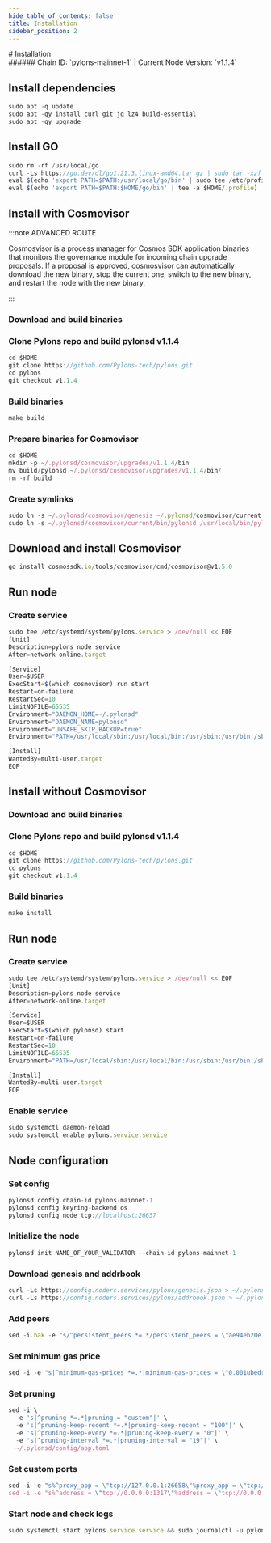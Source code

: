 ```yaml
---
hide_table_of_contents: false
title: Installation
sidebar_position: 2
---
```


<div class="h1-with-icon icon-pylons">
# Installation
</div>
###### Chain ID: `pylons-mainnet-1` | Current Node Version: `v1.1.4`

## Install dependencies

```js
sudo apt -q update
sudo apt -qy install curl git jq lz4 build-essential
sudo apt -qy upgrade
```

## Install GO
```js
sudo rm -rf /usr/local/go
curl -Ls https://go.dev/dl/go1.21.3.linux-amd64.tar.gz | sudo tar -xzf - -C /usr/local
eval $(echo 'export PATH=$PATH:/usr/local/go/bin' | sudo tee /etc/profile.d/golang.sh)
eval $(echo 'export PATH=$PATH:$HOME/go/bin' | tee -a $HOME/.profile)
```

## Install with Cosmovisor
:::note ADVANCED ROUTE

Cosmosvisor is a process manager for Cosmos SDK application binaries that monitors the governance module for incoming chain upgrade proposals. If a proposal is approved, cosmosvisor can automatically download the new binary, stop the current one, switch to the new binary, and restart the node with the new binary.

:::
### Download and build binaries
### Clone Pylons repo and build pylonsd v1.1.4
```js
cd $HOME
git clone https://github.com/Pylons-tech/pylons.git
cd pylons
git checkout v1.1.4
```

### Build binaries
```js
make build
```
### Prepare binaries for Cosmovisor
```js
cd $HOME
mkdir -p ~/.pylonsd/cosmovisor/upgrades/v1.1.4/bin
mv build/pylonsd ~/.pylonsd/cosmovisor/upgrades/v1.1.4/bin/
rm -rf build
```

### Create symlinks
```js
sudo ln -s ~/.pylonsd/cosmovisor/genesis ~/.pylonsd/cosmovisor/current -f
sudo ln -s ~/.pylonsd/cosmovisor/current/bin/pylonsd /usr/local/bin/pylonsd -f
```

## Download and install Cosmovisor
```js
go install cosmossdk.io/tools/cosmovisor/cmd/cosmovisor@v1.5.0
```

## Run node
### Create service
```js
sudo tee /etc/systemd/system/pylons.service > /dev/null << EOF
[Unit]
Description=pylons node service
After=network-online.target

[Service]
User=$USER
ExecStart=$(which cosmovisor) run start
Restart=on-failure
RestartSec=10
LimitNOFILE=65535
Environment="DAEMON_HOME=~/.pylonsd"
Environment="DAEMON_NAME=pylonsd"
Environment="UNSAFE_SKIP_BACKUP=true"
Environment="PATH=/usr/local/sbin:/usr/local/bin:/usr/sbin:/usr/bin:/sbin:/bin:/usr/games:/usr/local/games:/snap/bin:~/.pylonsd/cosmovisor/current/bin"

[Install]
WantedBy=multi-user.target
EOF
```

## Install without Cosmovisor

### Download and build binaries
### Clone Pylons repo and build pylonsd v1.1.4
```js
cd $HOME
git clone https://github.com/Pylons-tech/pylons.git
cd pylons
git checkout v1.1.4
```

### Build binaries
```js
make install
```

## Run node
### Create service
```js
sudo tee /etc/systemd/system/pylons.service > /dev/null << EOF
[Unit]
Description=pylons node service
After=network-online.target

[Service]
User=$USER
ExecStart=$(which pylonsd) start
Restart=on-failure
RestartSec=10
LimitNOFILE=65535
Environment="PATH=/usr/local/sbin:/usr/local/bin:/usr/sbin:/usr/bin:/sbin:/bin:/usr/games:/usr/local/games:/snap/bin"

[Install]
WantedBy=multi-user.target
EOF
```

### Enable service
```js
sudo systemctl daemon-reload
sudo systemctl enable pylons.service.service
```

## Node configuration
### Set config
```js
pylonsd config chain-id pylons-mainnet-1
pylonsd config keyring-backend os
pylonsd config node tcp://localhost:26657
```

### Initialize the node
```js
pylonsd init NAME_OF_YOUR_VALIDATOR --chain-id pylons-mainnet-1
```

### Download genesis and addrbook
```js
curl -Ls https://config.noders.services/pylons/genesis.json > ~/.pylonsd/config/genesis.json
curl -Ls https://config.noders.services/pylons/addrbook.json > ~/.pylonsd/config/addrbook.json
```
### Add peers
```js
sed -i.bak -e "s/^persistent_peers *=.*/persistent_peers = \"ae94eb20e73c0ad93dbb980338eb313320c56194@pylons-rpc.noders.services:23656\"/" ~/.pylonsd/config/config.toml
```

### Set minimum gas price
```js
sed -i -e "s|^minimum-gas-prices *=.*|minimum-gas-prices = \"0.001ubedrock\"|" ~/.pylonsd/config/app.toml
```
### Set pruning
```js
sed -i \
  -e 's|^pruning *=.*|pruning = "custom"|' \
  -e 's|^pruning-keep-recent *=.*|pruning-keep-recent = "100"|' \
  -e 's|^pruning-keep-every *=.*|pruning-keep-every = "0"|' \
  -e 's|^pruning-interval *=.*|pruning-interval = "19"|' \
  ~/.pylonsd/config/app.toml
```

### Set custom ports
```js
sed -i -e "s%^proxy_app = \"tcp://127.0.0.1:26658\"%proxy_app = \"tcp://127.0.0.1:14758\"%; s%^laddr = \"tcp://127.0.0.1:26657\"%laddr = \"tcp://127.0.0.1:14757\"%; s%^pprof_laddr = \"localhost:6060\"%pprof_laddr = \"localhost:14760\"%; s%^laddr = \"tcp://0.0.0.0:26656\"%laddr = \"tcp://0.0.0.0:14756\"%; s%^prometheus_listen_addr = \":26660\"%prometheus_listen_addr = \":14766\"%" ~/.pylonsd/config/config.toml
sed -i -e "s%^address = \"tcp://0.0.0.0:1317\"%address = \"tcp://0.0.0.0:14717\"%; s%^address = \":8080\"%address = \":14780\"%; s%^address = \"0.0.0.0:9090\"%address = \"0.0.0.0:14790\"%; s%^address = \"0.0.0.0:9091\"%address = \"0.0.0.0:14791\"%; s%:8545%:14745%; s%:8546%:14746%; s%:6065%:14765%" ~/.pylonsd/config/app.toml
```

### Start node and check logs
```js
sudo systemctl start pylons.service.service && sudo journalctl -u pylons.service.service -f --no-hostname -o cat
```